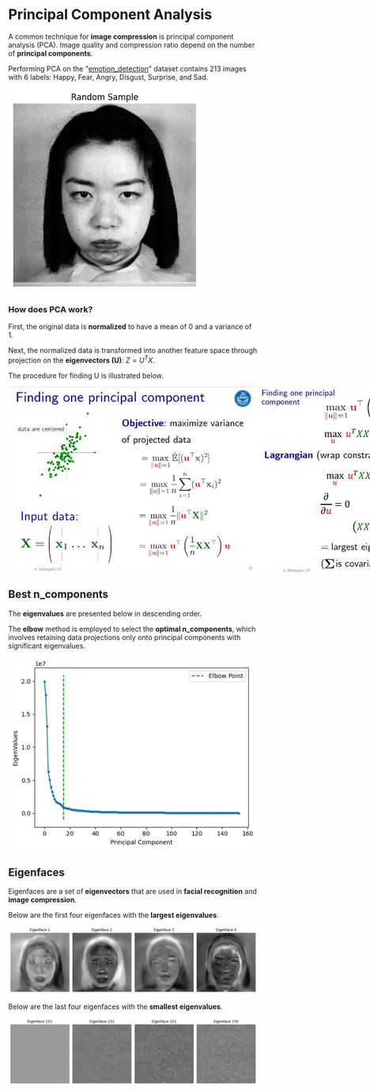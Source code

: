 # Principal Component Analysis
A common technique for **image compression** is principal component analysis (PCA). Image quality and compression ratio depend on the number of **principal components**.

Performing PCA on the "[emotion_detection](https://github.com/fardinabbasi/PCA/tree/main/emotion_detection_dateset)" dataset contains 213 images with 6 labels: Happy, Fear, Angry, Disgust, Surprise, and Sad.

<img src="/readme_images/random.png">

### How does PCA work?
First, the original data is **normalized** to have a mean of 0 and a variance of 1.

Next, the normalized data is transformed into another feature space through projection on the **eigenvectors (U)**: $Z = U^T X$.

The procedure for finding U is illustrated below.
<div style="display: flex;">
    <img src="/readme_images/s1.jpg">
    <img src="/readme_images/s2.jpg">
</div>

## Best n_components
The **eigenvalues** are presented below in descending order.

The **elbow** method is employed to select the **optimal n_components**, which involves retaining data projections only onto principal components with significant eigenvalues.

<img src="/readme_images/elbow.png">

## Eigenfaces
Eigenfaces are a set of **eigenvectors** that are used in **facial recognition** and **image compression**.

Below are the first four eigenfaces with the **largest eigenvalues**.

<img src="/readme_images/first4.png">

Below are the last four eigenfaces with the **smallest eigenvalues**.

<img src="/readme_images/last4.png">
